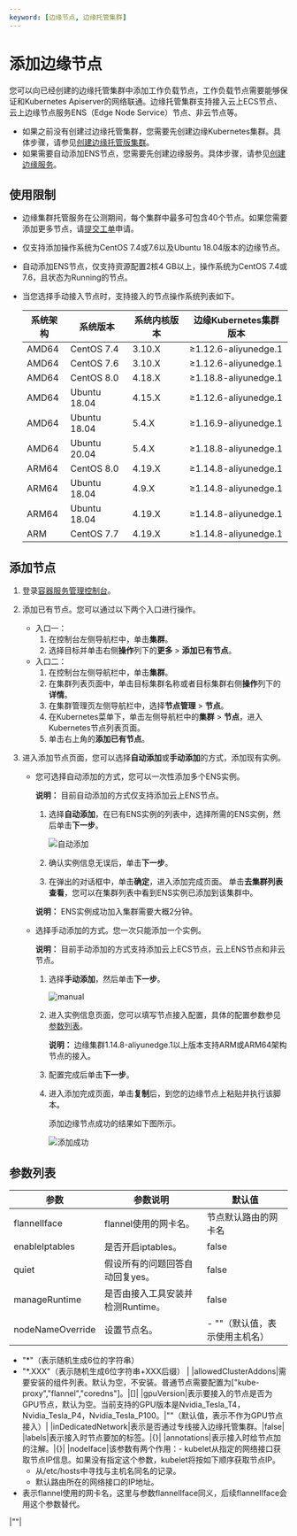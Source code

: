 ```yaml
---
keyword: [边缘节点, 边缘托管集群]
---
```


# 添加边缘节点

您可以向已经创建的边缘托管集群中添加工作负载节点，工作负载节点需要能够保证和Kubernetes Apiserver的网络联通。边缘托管集群支持接入云上ECS节点、云上边缘节点服务ENS（Edge Node Service）节点、非云节点等。

-   如果之前没有创建过边缘托管集群，您需要先创建边缘Kubernetes集群。具体步骤，请参见[创建边缘托管版集群](/cn.zh-CN/边缘容器服务ACK@Edge用户指南/边缘托管集群管理/创建边缘托管版集群.md)。
-   如果需要自动添加ENS节点，您需要先创建边缘服务。具体步骤，请参见[创建边缘服务]()。

## 使用限制

-   边缘集群托管服务在公测期间，每个集群中最多可包含40个节点。如果您需要添加更多节点，请[提交工单](https://selfservice.console.aliyun.com/ticket/createIndex)申请。
-   仅支持添加操作系统为CentOS 7.4或7.6以及Ubuntu 18.04版本的边缘节点。
-   自动添加ENS节点，仅支持资源配置2核4 GB以上，操作系统为CentOS 7.4或7.6，且状态为Running的节点。
-   当您选择手动接入节点时，支持接入的节点操作系统列表如下。

    |系统架构|系统版本|系统内核版本|边缘Kubernetes集群版本|
    |----|----|------|----------------|
    |AMD64|CentOS 7.4|3.10.X|≥1.12.6-aliyunedge.1|
    |AMD64|CentOS 7.6|3.10.X|≥1.12.6-aliyunedge.1|
    |AMD64|CentOS 8.0|4.18.X|≥1.18.8-aliyunedge.1|
    |AMD64|Ubuntu 18.04|4.15.X|≥1.12.6-aliyunedge.1|
    |AMD64|Ubuntu 18.04|5.4.X|≥1.16.9-aliyunedge.1|
    |AMD64|Ubuntu 20.04|5.4.X|≥1.18.8-aliyunedge.1|
    |ARM64|CentOS 8.0|4.19.X|≥1.14.8-aliyunedge.1|
    |ARM64|Ubuntu 18.04|4.9.X|≥1.14.8-aliyunedge.1|
    |ARM64|Ubuntu 18.04|4.19.X|≥1.14.8-aliyunedge.1|
    |ARM|CentOS 7.7|4.19.X|≥1.14.8-aliyunedge.1|


## 添加节点

1.  登录[容器服务管理控制台](https://cs.console.aliyun.com)。

2.  添加已有节点。您可以通过以下两个入口进行操作。

    -   入口一：
        1.  在控制台左侧导航栏中，单击**集群**。
        2.  选择目标并单击右侧**操作**列下的**更多** \> **添加已有节点**。
    -   入口二：
        1.  在控制台左侧导航栏中，单击**集群**。
        2.  在集群列表页面中，单击目标集群名称或者目标集群右侧**操作**列下的**详情**。
        3.  在集群管理页左侧导航栏中，选择**节点管理** \> **节点**。
        4.  在Kubernetes菜单下，单击左侧导航栏中的**集群** \> **节点**，进入Kubernetes节点列表页面。
        5.  单击右上角的**添加已有节点**。
3.  进入添加节点页面，您可以选择**自动添加**或**手动添加**的方式，添加现有实例。

    -   您可选择自动添加的方式，您可以一次性添加多个ENS实例。

        **说明：** 目前自动添加的方式仅支持添加云上ENS节点。

        1.  选择**自动添加**，在已有ENS实例的列表中，选择所需的ENS实例，然后单击**下一步**。

            ![自动添加](https://static-aliyun-doc.oss-accelerate.aliyuncs.com/assets/img/zh-CN/6749796061/p64125.png)

        2.  确认实例信息无误后，单击**下一步**。
        3.  在弹出的对话框中，单击**确定**，进入添加完成页面。
        单击**去集群列表查看**，您可以在集群列表中看到ENS实例已添加到该集群中。

        **说明：** ENS实例成功加入集群需要大概2分钟。

    -   选择手动添加的方式。您一次只能添加一个实例。

        **说明：** 目前手动添加的方式支持添加云上ECS节点，云上ENS节点和非云节点。

        1.  选择**手动添加**，然后单击**下一步**。

            ![manual](https://static-aliyun-doc.oss-accelerate.aliyuncs.com/assets/img/zh-CN/6749796061/p187703.png)

        2.  进入实例信息页面，您可以填写节点接入配置，具体的配置参数参见[参数列表](#section_640_7ra_xed)。

            **说明：** 边缘集群1.14.8-aliyunedge.1以上版本支持ARM或ARM64架构节点的接入。

        3.  配置完成后单击**下一步**。
        4.  进入添加完成页面，单击**复制**后，到您的边缘节点上粘贴并执行该脚本。

            添加边缘节点成功的结果如下图所示。

            ![添加成功](https://static-aliyun-doc.oss-accelerate.aliyuncs.com/assets/img/zh-CN/9425449951/p52432.png)


## 参数列表

|参数|参数说明|默认值|
|--|----|---|
|flannelIface|flannel使用的网卡名。|节点默认路由的网卡名|
|enableIptables|是否开启iptables。|false|
|quiet|假设所有的问题回答自动回复yes。|false|
|manageRuntime|是否由接入工具安装并检测Runtime。|false|
|nodeNameOverride|设置节点名。|-   ""（默认值，表示使用主机名）
-   "\*"（表示随机生成6位的字符串）
-   "\*.XXX"（表示随机生成6位字符串+XXX后缀） |
|allowedClusterAddons|需要安装的组件列表。默认为空，不安装。普通节点需要配置为\["kube-proxy","flannel","coredns"\]。|\[\]|
|gpuVersion|表示要接入的节点是否为GPU节点，默认为空。当前支持的GPU版本是Nvidia\_Tesla\_T4，Nvidia\_Tesla\_P4，Nvidia\_Tesla\_P100。|""（默认值，表示不作为GPU节点接入）|
|inDedicatedNetwork|表示是否通过专线接入边缘托管集群。|false|
|labels|表示接入时节点要加的标签。|\{\}|
|annotations|表示接入时给节点加的注解。|\{\}|
|nodeIface|该参数有两个作用：-   kubelet从指定的网络接口获取节点IP信息。如果没有指定这个参数，kubelet将按如下顺序获取节点IP。
    -   从/etc/hosts中寻找与主机名同名的记录。
    -   默认路由所在的网络接口的IP地址。
-   表示flannel使用的网卡名，这里与参数flannelIface同义，后续flannelIface会用这个参数替代。

|""|

